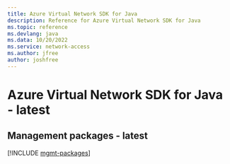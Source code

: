 ```yaml
---
title: Azure Virtual Network SDK for Java
description: Reference for Azure Virtual Network SDK for Java
ms.topic: reference
ms.devlang: java
ms.data: 10/20/2022
ms.service: network-access
ms.author: jfree
author: joshfree
---
```

# Azure Virtual Network SDK for Java - latest

## Management packages - latest
[!INCLUDE [mgmt-packages](virtual-network-mgmt-index.md)]